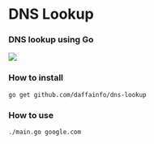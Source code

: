 # DNS Lookup
### DNS lookup using Go
![](https://i.ibb.co/S6HFVRt/image.png)

### How to install
```
go get github.com/daffainfo/dns-lookup
```

### How to use
```
./main.go google.com
```
